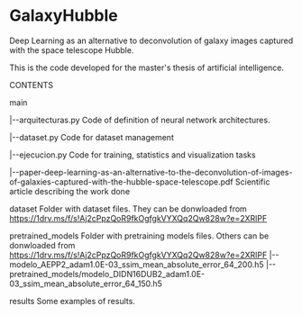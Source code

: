 # GalaxyHubble
Deep Learning as an alternative to deconvolution of galaxy images captured with the space telescope Hubble.

This is the code developed for the master's thesis of artificial intelligence.

CONTENTS
 
 main
 
  |--arquitecturas.py     Code of definition of neural network architectures.
  
  |--dataset.py           Code for dataset management
  
  |--ejecucion.py         Code for training, statistics and visualization tasks
  
  |--paper-deep-learning-as-an-alternative-to-the-deconvolution-of-images-of-galaxies-captured-with-the-hubble-space-telescope.pdf 
       Scientific article describing the work done
      
 dataset           Folder with dataset files. They can be donwloaded from https://1drv.ms/f/s!Aj2cPpzQoR9fkOgfgkVYXQq2Qw828w?e=2XRlPF

 pretrained_models Folder with pretraining models files. Others can be donwloaded from https://1drv.ms/f/s!Aj2cPpzQoR9fkOgfgkVYXQq2Qw828w?e=2XRlPF
  |--modelo_AEPP2_adam1.0E-03_ssim_mean_absolute_error_64_200.h5
  |--pretrained_models/modelo_DIDN16DUB2_adam1.0E-03_ssim_mean_absolute_error_64_150.h5

 results           Some examples of results.
